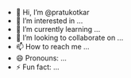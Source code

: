 - 👋 Hi, I’m @pratukotkar
- 👀 I’m interested in ...
- 🌱 I’m currently learning ...
- 💞️ I’m looking to collaborate on ...
- 📫 How to reach me ...
- 😄 Pronouns: ...
- ⚡ Fun fact: ...

<!---
pratukotkar/pratukotkar is a ✨ special ✨ repository because its `README.md` (this file) appears on your GitHub profile.
You can click the Preview link to take a look at your changes.
--->
